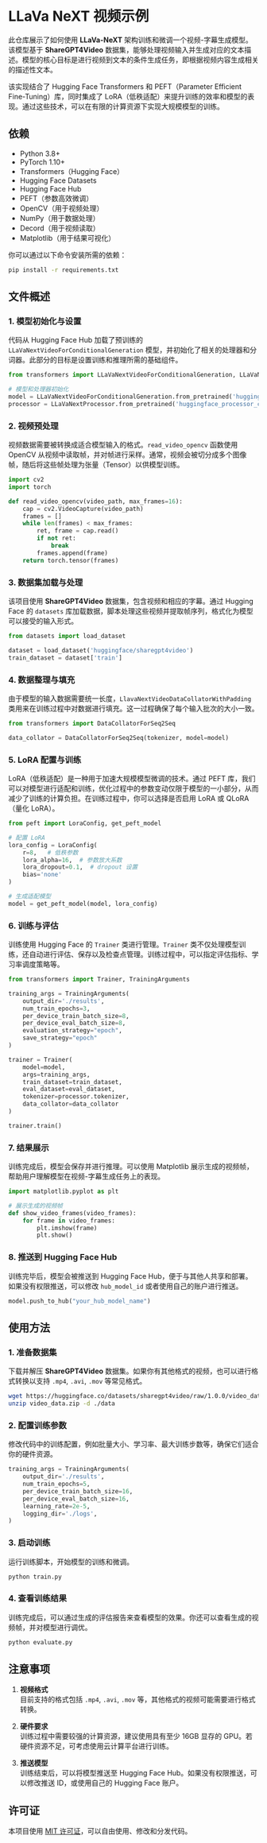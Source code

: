 # LLaVa NeXT 视频示例

此仓库展示了如何使用 **LLaVa-NeXT** 架构训练和微调一个视频-字幕生成模型。该模型基于 **ShareGPT4Video** 数据集，能够处理视频输入并生成对应的文本描述。模型的核心目标是进行视频到文本的条件生成任务，即根据视频内容生成相关的描述性文本。

该实现结合了 Hugging Face Transformers 和 PEFT（Parameter Efficient Fine-Tuning）库，同时集成了 LoRA（低秩适配）来提升训练的效率和模型的表现。通过这些技术，可以在有限的计算资源下实现大规模模型的训练。

## 依赖

- Python 3.8+
- PyTorch 1.10+
- Transformers（Hugging Face）
- Hugging Face Datasets
- Hugging Face Hub
- PEFT（参数高效微调）
- OpenCV（用于视频处理）
- NumPy（用于数据处理）
- Decord（用于视频读取）
- Matplotlib（用于结果可视化）

你可以通过以下命令安装所需的依赖：

```bash
pip install -r requirements.txt
```

## 文件概述

### 1. **模型初始化与设置**
代码从 Hugging Face Hub 加载了预训练的 `LLaVaNextVideoForConditionalGeneration` 模型，并初始化了相关的处理器和分词器。此部分的目标是设置训练和推理所需的基础组件。

```python
from transformers import LLaVaNextVideoForConditionalGeneration, LLaVaNextProcessor

# 模型和处理器初始化
model = LLaVaNextVideoForConditionalGeneration.from_pretrained('huggingface_model_checkpoint')
processor = LLaVaNextProcessor.from_pretrained('huggingface_processor_checkpoint')
```

### 2. **视频预处理**
视频数据需要被转换成适合模型输入的格式。`read_video_opencv` 函数使用 OpenCV 从视频中读取帧，并对帧进行采样。通常，视频会被切分成多个图像帧，随后将这些帧处理为张量（Tensor）以供模型训练。

```python
import cv2
import torch

def read_video_opencv(video_path, max_frames=16):
    cap = cv2.VideoCapture(video_path)
    frames = []
    while len(frames) < max_frames:
        ret, frame = cap.read()
        if not ret:
            break
        frames.append(frame)
    return torch.tensor(frames)
```

### 3. **数据集加载与处理**
该项目使用 **ShareGPT4Video** 数据集，包含视频和相应的字幕。通过 Hugging Face 的 `datasets` 库加载数据，脚本处理这些视频并提取帧序列，格式化为模型可以接受的输入形式。

```python
from datasets import load_dataset

dataset = load_dataset('huggingface/sharegpt4video')
train_dataset = dataset['train']
```

### 4. **数据整理与填充**
由于模型的输入数据需要统一长度，`LlavaNextVideoDataCollatorWithPadding` 类用来在训练过程中对数据进行填充。这一过程确保了每个输入批次的大小一致。

```python
from transformers import DataCollatorForSeq2Seq

data_collator = DataCollatorForSeq2Seq(tokenizer, model=model)
```

### 5. **LoRA 配置与训练**
LoRA（低秩适配）是一种用于加速大规模模型微调的技术。通过 PEFT 库，我们可以对模型进行适配和训练，优化过程中的参数变动仅限于模型的一小部分，从而减少了训练的计算负担。在训练过程中，你可以选择是否启用 LoRA 或 QLoRA（量化 LoRA）。

```python
from peft import LoraConfig, get_peft_model

# 配置 LoRA
lora_config = LoraConfig(
    r=8,   # 低秩参数
    lora_alpha=16,  # 参数放大系数
    lora_dropout=0.1,  # dropout 设置
    bias='none'
)

# 生成适配模型
model = get_peft_model(model, lora_config)
```

### 6. **训练与评估**
训练使用 Hugging Face 的 `Trainer` 类进行管理。`Trainer` 类不仅处理模型训练，还自动进行评估、保存以及检查点管理。训练过程中，可以指定评估指标、学习率调度策略等。

```python
from transformers import Trainer, TrainingArguments

training_args = TrainingArguments(
    output_dir='./results',
    num_train_epochs=3,
    per_device_train_batch_size=8,
    per_device_eval_batch_size=8,
    evaluation_strategy="epoch",
    save_strategy="epoch"
)

trainer = Trainer(
    model=model,
    args=training_args,
    train_dataset=train_dataset,
    eval_dataset=eval_dataset,
    tokenizer=processor.tokenizer,
    data_collator=data_collator
)

trainer.train()
```

### 7. **结果展示**
训练完成后，模型会保存并进行推理。可以使用 Matplotlib 展示生成的视频帧，帮助用户理解模型在视频-字幕生成任务上的表现。

```python
import matplotlib.pyplot as plt

# 展示生成的视频帧
def show_video_frames(video_frames):
    for frame in video_frames:
        plt.imshow(frame)
        plt.show()
```

### 8. **推送到 Hugging Face Hub**
训练完毕后，模型会被推送到 Hugging Face Hub，便于与其他人共享和部署。如果没有权限推送，可以修改 `hub_model_id` 或者使用自己的账户进行推送。

```python
model.push_to_hub("your_hub_model_name")
```

## 使用方法

### 1. **准备数据集**
下载并解压 **ShareGPT4Video** 数据集。如果你有其他格式的视频，也可以进行格式转换以支持 `.mp4`, `.avi`, `.mov` 等常见格式。

```bash
wget https://huggingface.co/datasets/sharegpt4video/raw/1.0.0/video_data.zip
unzip video_data.zip -d ./data
```

### 2. **配置训练参数**
修改代码中的训练配置，例如批量大小、学习率、最大训练步数等，确保它们适合你的硬件资源。

```python
training_args = TrainingArguments(
    output_dir='./results',
    num_train_epochs=5,
    per_device_train_batch_size=16,
    per_device_eval_batch_size=16,
    learning_rate=2e-5,
    logging_dir='./logs',
)
```

### 3. **启动训练**
运行训练脚本，开始模型的训练和微调。

```bash
python train.py
```

### 4. **查看训练结果**
训练完成后，可以通过生成的评估报告来查看模型的效果。你还可以查看生成的视频帧，并对模型进行调优。

```bash
python evaluate.py
```

## 注意事项

1. **视频格式**  
   目前支持的格式包括 `.mp4`, `.avi`, `.mov` 等，其他格式的视频可能需要进行格式转换。

2. **硬件要求**  
   训练过程中需要较强的计算资源，建议使用具有至少 16GB 显存的 GPU。若硬件资源不足，可考虑使用云计算平台进行训练。

3. **推送模型**  
   训练结束后，可以将模型推送至 Hugging Face Hub。如果没有权限推送，可以修改推送 ID，或使用自己的 Hugging Face 账户。

## 许可证

本项目使用 [MIT 许可证](LICENSE)，可以自由使用、修改和分发代码。
